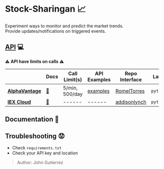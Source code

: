 # Stock-Sharingan :chart_with_upwards_trend:

Experiment ways to monitor and predict the market trends.  
Provide updates/notifications on triggered events.  

## [API](https://en.wikipedia.org/wiki/Application_programming_interface) :computer:

:warning: **API have limits on calls** :warning:

|| Docs | Call Limit(s) | API Examples | Repo Interface | Lang | Free |
| ------ | ------ | ------ | ------ | ------ | ------ | ------ |
| [**AlphaVantage**](https://www.alphavantage.co/) | [:book:](https://www.alphavantage.co/documentation/) | 5/min, 500/day | [examples](https://github.com/RomelTorres/av_example/blob/master/Alpha%20vantage%20examples.ipynb) | [RomelTorres](https://github.com/RomelTorres/alpha_vantage) | `python` | :white_check_mark: |
| [**IEX Cloud**](https://iexcloud.io/) | [:book:](https://iexcloud.io/docs/api/) | ------ | ------ | [addisonlynch](https://github.com/addisonlynch/iexfinance) | `python` | :white_check_mark: |

## Documentation :book:

## Troubleshooting :worried:

- Check `requirements.txt`
- Check your API key and location

> Author: John Gutierrez
